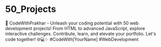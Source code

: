 # 50_Projects
🚀 CodeWithPrakhar - Unleash your coding potential with 50 web development projects! From HTML to advanced JavaScript, explore interactive challenges. Contribute, learn, and elevate your portfolio. Let's code together! 🌐💻✨ #CodeWith[YourName] #WebDevelopment
